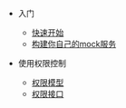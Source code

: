 * 入门

  * [快速开始](quickstart.md)
  * [构建你自己的mock服务](buildmock.md)

* 使用权限控制
  
  * [权限模型](permission.md)
  * [权限接口](permissionapi.md)